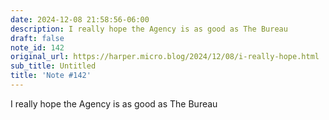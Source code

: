 ```yaml
---
date: 2024-12-08 21:58:56-06:00
description: I really hope the Agency is as good as The Bureau
draft: false
note_id: 142
original_url: https://harper.micro.blog/2024/12/08/i-really-hope.html
sub_title: Untitled
title: 'Note #142'
---
```


I really hope the Agency is as good as The Bureau